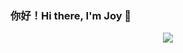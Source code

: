 ### 你好！Hi there, I'm Joy 👋

<p align="center">
   <img src="https://raw.githubusercontent.com/lintzuyun/lintzuyun/output/github-contribution-grid-snake.svg">
</p>
